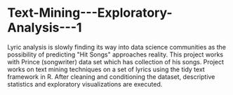 # Text-Mining---Exploratory-Analysis---1
 Lyric analysis is slowly finding its way into data science communities as the possibility of predicting "Hit Songs" approaches reality.  This project works with Prince (songwriter) data set which has collection of his songs.  Project works on text mining techniques on a set of lyrics using the tidy text framework in R. After cleaning and conditioning the dataset, descriptive statistics and exploratory visualizations are executed.
